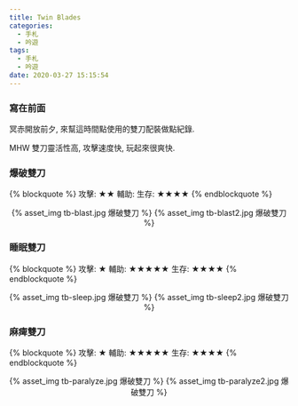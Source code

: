 ```yaml
---
title: Twin Blades
categories:
  - 手札
  - 吟遊
tags:
  - 手札
  - 吟遊
date: 2020-03-27 15:15:54
---
```

### 寫在前面

冥赤開放前夕, 來幫這時間點使用的雙刀配裝做點紀錄.

MHW 雙刀靈活性高, 攻擊速度快, 玩起來很爽快.

### 爆破雙刀
{% blockquote %}
攻擊: ★★
輔助:
生存: ★★★★
{% endblockquote %}
<center>{% asset_img tb-blast.jpg 爆破雙刀 %} {% asset_img tb-blast2.jpg 爆破雙刀 %}</center>


### 睡眠雙刀
{% blockquote %}
攻擊: ★
輔助: ★★★★★
生存: ★★★★
{% endblockquote %}
<center>{% asset_img tb-sleep.jpg 爆破雙刀 %} {% asset_img tb-sleep2.jpg 爆破雙刀 %}</center>


### 麻痺雙刀
{% blockquote %}
攻擊: ★
輔助: ★★★★★
生存: ★★★★
{% endblockquote %}
<center>{% asset_img tb-paralyze.jpg 爆破雙刀 %} {% asset_img tb-paralyze2.jpg 爆破雙刀 %}</center>
